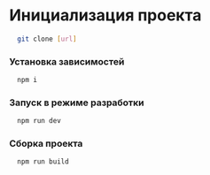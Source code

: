 # Инициализация проекта

```sh
  git clone [url]
```

### Установка зависимостей

```sh
  npm i
```

### Запуск в режиме разработки

```sh
  npm run dev
```

### Сборка проекта

```sh
  npm run build
```

